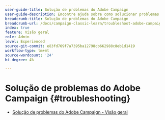 ```yaml
---
user-guide-title: Solução de problemas do Adobe Campaign
user-guide-description: Encontre ajuda sobre como solucionar problemas com o Adobe Campaign.
breadcrumb-title: Solução de problemas do Adobe Campaign
breadcrumb-url: /docs/campaign-classic-learn/troubleshoot-adobe-campaign/overview.html
index: true
feature: Visão geral
role: Admin
level: Experienced
source-git-commit: e83fd769f7a7395ba12798cb662988c8eb1d1419
workflow-type: tm+mt
source-wordcount: '24'
ht-degree: 4%

---
```



# Solução de problemas do Adobe Campaign {#troubleshooting}

+ [Solução de problemas do Adobe Campaign - Visão geral](help/troubleshoot-adobe-campaign/overview.md)

